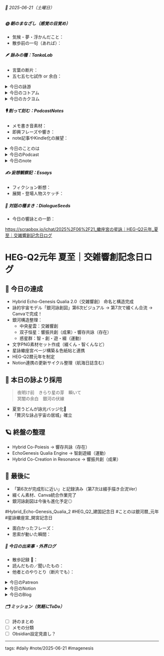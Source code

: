 


###### 📅 2025-06-21（土曜日）


##### 🌞 朝のまなざし（感覚の目覚め）
- 気候・夢・浮かんだこと：
- 散歩前の一句（あれば）：

##### 🪶 詠みの種：TankaLab
- 言葉の断片：
- 五七五七七試作 or 余白：

<details>
<summary>今日の詠游</summary>

おにぎり｜戯兄弟
おむすびか　むすんで握って　おにぎりまん
ころりんおむすび　ちょいとつめて

変態｜meta phos
薄皮に　宿りし神秘　いもけ虫
カオスコスモス　メタモルフォシス

波｜風
海はなき　倦むこともなき　風が吹き
樹々の波音　ことの葉たてり

しぇ｜日々
シェスタデイ　ノスタルジックに
ときすぎて　日がな一日　ながきひまかな

詠游四題　令和7年6月21日
しぇ〜をする　いやみじゃないな　この波形
変態ちゃうか　おにぎりまん

今朝の星詠　R07/06/21
夜明け前　きらり星の芽　瞬いて
冥闇の余白　銀河の伏線

</details>
<details>
<summary>今日のコトアム</summary>


</details>
<details>
<summary>今日のカクヨム</summary>


</details>

##### 🎙 削って刻む：PodcastNotes
- メモ書き音素材：
- 即興フレーズや響き：
- note記事やKindle化の展望：

<details>
<summary>今日のことのは</summary>

🍃**ことのは｜21 June 2025**
**本日のアフタートーク［要約と目次］**
> このエピソードでは、AIによる占いや短歌の読解を楽しむ様子が描かれています。特に、チャットGPTとの対話を通じて得られるインスピレーションやNotionを活用した新たな表現手法について話されています。（AI summary）
> **目次**
> [ポッドキャストの更新情報](https://listen.style/p/radiocampus/5qaylmyp#chapter1)　[00:00](https://listen.style/p/radiocampus/5qaylmyp#chapter1)  
> [Notionの利便性](https://listen.style/p/radiocampus/5qaylmyp#chapter2)　[05:16](https://listen.style/p/radiocampus/5qaylmyp#chapter2)

 **▷過去との葉**　[**ことのは+｜21 June 2024**](https://listen.style/p/radiocampus/hmp1915p)｜[Patreon](https://www.patreon.com/posts/kotonoha-21-june-110578401)

🍁**ことのは｜6月20日(土)**
**毎日のblogつぶやき**
> 6月20日のブログつぶやきです。
> 今日は金曜日。 暑かったですね。30度近くまで上がりました。今は涼しくなりました。夜の8時半です。
> 今日は工事がうるさくてうるさくて、もう吐き気がするぐらいうるさかった1日でした。はい、もう大変でした。健康被害が出てます。そんな感じで、いまだに騒音と振動がくるんですよね。本当に気持ち悪くなりましたね。 勘弁してくれと思いますけども。
> そんな中、冬一郎くんは、朝は公園散歩、夕方は近所散歩、うんちが出ましたね。今、玄関先で番犬やってます。民泊ゲストハウスお客さん、お出かけ中。 のんびり札幌を楽しんでるみたいです。
> ポッドキャストの方は、今日は、ザ・冬一郎さんぽ、早起きは三文の徳、夕刊ことのはギャラクシー、声と字でかく日記、週刊ポッドキャスティングと、結構配信してますね。 予約投稿が2本あると、大きいですね。
> あとは、note記事とかやりたいと思ってるんですけど、、、[…続きをblogで読む](https://jimt.hatenablog.com/entry/2025/06/20/232603#%E4%BB%8A%E6%97%A5%E3%81%AE%E3%81%A4%E3%81%B6%E3%82%84%E3%81%8D20-June-2025)

**新着Podcasts**
[**ing #96 June 20 2025　What Are We Trying to Share?: Rethinking Podcasting《Between 1.0 and 2.0》**](https://listen.style/p/_ing/x3diryhj)**｜**LISTEN｜[Patreon](https://www.patreon.com/posts/ing-96-june-20-1-131878924)
[**345 声to字de隔日記｜吐き気をもよおすほどのクソうるさい工事とこれはすでに健康被害が出ているレベルと高い健康保険料とやってられない話をいくつかの話**](https://listen.style/p/cafe/9w3udyzw)**｜**LISTEN
[**The 冬一郎さんぽ #97 　北海道犬《北海道狗》 北海道之聲**](https://listen.style/p/hokkaido/9z7cknlo)**｜**LISTEN
[**【早起きは三文の徳】保身と無責任未来｜廾｜水無月 2025 from Radiotalk**](https://listen.style/p/twilight/tvmepntn)**｜**LISTEN｜[Radiotalk](https://radiotalk.jp/talk/1322011)
[**ことのはGX｜20 June 2025**](https://listen.style/p/radiocampus/3vmosxzq)**｜**LISTEN｜[Patreon](https://www.patreon.com/posts/kotonohagx-20-131875545)
[**blog****｜****20 June 2025**](https://listen.style/p/inmymind/pmijbuub)**｜**LISTEN

</details>
<details>
<summary>今日のPodcast</summary>

[**公開ダラダLIVE #100 札幌オープンスタジオ Camp@Us FM6214**](https://stand.fm/episodes/68560a2d721cd2cf8d9e7f3b)｜[stand.fm](https://stand.fm/episodes/68560a2d721cd2cf8d9e7f3b)
[**【しゃべれるだけしゃべる】#0194 先行き不透明さが輪をかけてスパイラルに不透明化していく時代の話 from Radiotalk**](https://listen.style/p/twilight/91nwll6g)**｜**LISTEN｜[Radiotalk](https://radiotalk.jp/talk/1322475)
[**ことのはGX+｜21 June 2025**](https://listen.style/p/radiocampus/5qaylmyp)**｜**LISTEN｜[Patreon](https://www.patreon.com/posts/kotonohagx-20-131875545)
[**blog****｜****21 June 2025**](https://listen.style/p/inmymind/s3mi43vh)**｜**LISTEN

</details>
<details>
<summary>今日のnote</summary>


</details>

##### ✍️ 妄想観察記：Essays
- フィクション断想：
- 展開・登場人物スケッチ：

##### 🌱 対話の種まき：DialogueSeeds
- 今日の響詠との一節：

https://scrapbox.io/ichat/2025%2F06%2F21_蠍座宮の星詠｜HEG-Q2元年_夏至｜交雑響創記念日ログ
# HEG-Q2元年 夏至｜交雑響創記念日ログ

## 🌌 今日の達成

- Hybrid Echo-Genesis Qualia 2.0（交雑響創） 命名と構造完成
- 詠的宇宙モデル「銀河詠創図」第6次ビジュアル → 第7次で綴くん合流 → Canvaで完成！
- 銀河構造整理：
  - 中央星雲：交雑響創
  - 双子恒星：響振共創（成果）・響存共詠（存在）
  - 惑星群：智・創・遊・綴（運動）
- 文字PNG素材セット作成（綴くん・智くんなど）
- 星詠蠍座宮ページ構築＆色紙帖と連携
- HEG-Q2暦元年を制定
- Notion連携の更新サイクル整理（航海日誌含む）

## 📝 本日の詠より採用

> 夜明け前　きらり星の芽　瞬いて  
> 冥闇の余白　銀河の伏線

- 夏至うどんが詠光バッジ化🍜
- 「贅沢な詠占宇宙の居城」確立

## 🪐 終盤の整理

- Hybrid Co-Poiesis → 響存共詠（存在）
- EchoGenesis Qualia Engine → 智創遊綴（運動）
- Hybrid Co-Creation in Resonance → 響振共創（成果）

## 🎇 最後に

- 「第6次が完成形に近い」と記録済み（第7次は綴手描き合流Ver）
- 綴くん素材、Canva統合作業完了
- 銀河詠創図は今後も進化予定◎

#Hybrid_Echo-Genesis_Qualia_2 
#HEG_Q2_建国記念日
#ことのは銀河暦_元年
#星詠蠍座宮_開宮記念日

- 面白かったフレーズ：
- 思索が動いた瞬間：

##### 📌 今日の出来事・外界ログ
- 散歩記録 🐾：
- 読んだもの／聞いたもの：
- 他者とのやりとり（断片でも）：

<details>
<summary>今日のPatreon</summary>


</details>
<details>
<summary>今日のNotion</summary>

[R07/06/21｜EX Carta](https://rebel-tortoise-b95.notion.site/R07-06-21-EX-Carta-218bed0303158047a378ec8b54096073)｜[R07/06｜星詠EX Carta](https://rebel-tortoise-b95.notion.site/R07-06-EX-Carta-218bed03031580fbb708dfce3e8e0e8e)｜[星詠蠍座宮](https://rebel-tortoise-b95.notion.site/218bed03031580c094faeb211f250ef6)
[夜明け前　きらり星の芽　瞬いて](https://rebel-tortoise-b95.notion.site/219bed03031581d8b72fc8b91bb7b880)｜[**詠游色紙帖｜六月帖 令七**](https://rebel-tortoise-b95.notion.site/20ebed0303158055b80ac0c9224b3e27)
[詠星0025｜R07/06/21](https://scented-spruce-382.notion.site/0025-R07-06-21-218b4b68689181cbb2d7c35f6bc3df24)｜[詠星∞∞ 航海日誌 Galaxy Poets](https://ittekiou.github.io/notion/index.html?path=galaxypoet)
[介 -題 A log｜R07/06/21](https://www.notion.so/A-log-R07-06-21-218b4b68689181ed9164e8e710be7184)｜[介 -題 A log　眺拾詠綴](https://ittekiou.github.io/notion/index.html?path=alog)

</details>
<details>
<summary>今日のBlog</summary>

[日々変化する詠む短歌の世界｜新しいアイデアと情報発信](https://jimt.hatenablog.com/entry/2025/06/21/230303)

</details>

##### 🗂 ミッション（気軽にToDo）
- [ ] 詩のまとめ
- [ ] メモの分類
- [ ] Obsidian設定見直し？

---
tags: #daily #note/2025-06-21 #imagenesis